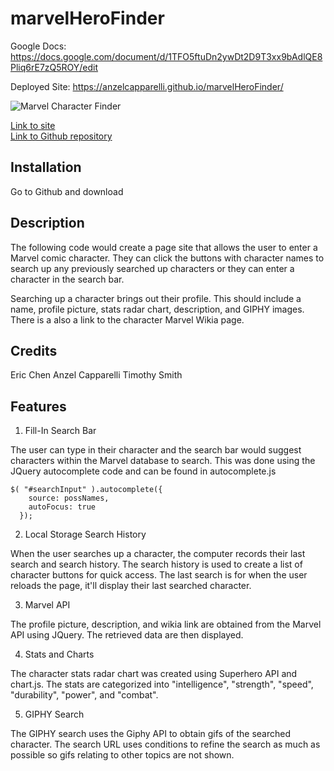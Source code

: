 # marvelHeroFinder


Google Docs: https://docs.google.com/document/d/1TFO5ftuDn2ywDt2D9T3xx9bAdlQE8Pliq6rE7zQ5ROY/edit

Deployed Site: https://anzelcapparelli.github.io/marvelHeroFinder/


![Marvel Character Finder](./Assets/_____.png)

[Link to site](https://anzelcapparelli.github.io/marvelHeroFinder/) <br>
[Link to Github repository](https://github.com/anzelcapparelli/marvelHeroFinder/)

## Installation

Go to Github and download

## Description

The following code would create a page site that allows the user to enter a Marvel comic character. They can click the buttons with character names to search up any previously searched up characters or they can enter a character in the search bar.

Searching up a character brings out their profile. This should include a name, profile picture, stats radar chart, description, and GIPHY images. There is a also a link to the character Marvel Wikia page. 

## Credits
Eric Chen
Anzel Capparelli
Timothy Smith

## Features

1. Fill-In Search Bar

The user can type in their character and the search bar would suggest characters within the Marvel database to search. This was done using the JQuery autocomplete code and can be found in autocomplete.js

```
$( "#searchInput" ).autocomplete({
    source: possNames,
    autoFocus: true
  });
```

2. Local Storage Search History

When the user searches up a character, the computer records their last search and search history. The search history is used to create a list of character buttons for quick access. The last search is for when the user reloads the page, it'll display their last searched character.

3. Marvel API

The profile picture, description, and wikia link are obtained from the Marvel API using JQuery. The retrieved data are then displayed.

4. Stats and Charts

The character stats radar chart was created using Superhero API and chart.js. The stats are categorized into "intelligence", "strength", "speed", "durability", "power", and "combat".

5. GIPHY Search

The GIPHY search uses the Giphy API to obtain gifs of the searched character. The search URL uses conditions to refine the search as much as possible so gifs relating to other topics are not shown. 
